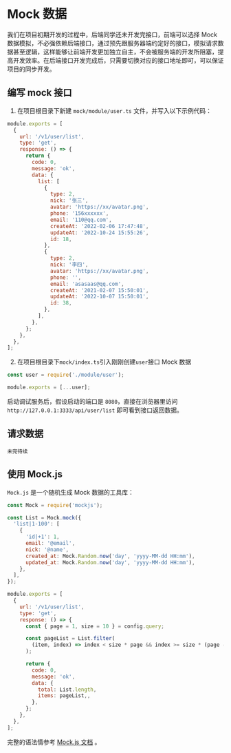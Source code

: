 # Mock 数据

我们在项目初期开发的过程中，后端同学还未开发完接口，前端可以选择 Mock 数据模拟，不必强依赖后端接口，通过预先跟服务器端约定好的接口，模拟请求数据甚至逻辑，这样能够让前端开发更加独立自主，不会被服务端的开发所阻塞，提高开发效率。在后端接口开发完成后，只需要切换对应的接口地址即可，可以保证项目的同步开发。

## 编写 mock 接口

1. 在项目根目录下新建 `mock/module/user.ts` 文件，并写入以下示例代码：

```js
module.exports = [
  {
    url: '/v1/user/list',
    type: 'get',
    response: () => {
      return {
        code: 0,
        message: 'ok',
        data: {
          list: [
            {
              type: 2,
              nick: '张三',
              avatar: 'https://xx/avatar.png',
              phone: '156xxxxxx',
              email: '110@qq.com',
              createAt: '2022-02-06 17:47:48',
              updateAt: '2022-10-24 15:55:26',
              id: 18,
            },
            {
              type: 2,
              nick: '李四',
              avatar: 'https://xx/avatar.png',
              phone: '',
              email: 'asasaas@qq.com',
              createAt: '2021-02-07 15:50:01',
              updateAt: '2022-10-07 15:50:01',
              id: 38,
            },
          ],
        },
      };
    },
  },
];
```

2. 在项目根目录下`mock/index.ts`引入刚刚创建`user`接口 Mock 数据

```js
const user = require('./module/user');

module.exports = [...user];
```

启动调试服务后，假设启动的端口是 `8080`，直接在浏览器里访问 `http://127.0.0.1:3333/api/user/list` 即可看到接口返回数据。

## 请求数据

```
未完待续
```

## 使用 Mock.js

`Mock.js` 是一个随机生成 Mock 数据的工具库：

```js
const Mock = require('mockjs');

const List = Mock.mock({
  'list|1-100': [
    {
      'id|+1': 1,
      email: '@email',
      nick: '@name',
      created_at: Mock.Random.now('day', 'yyyy-MM-dd HH:mm'),
      updated_at: Mock.Random.now('day', 'yyyy-MM-dd HH:mm'),
    },
  ],
});

module.exports = [
  {
    url: '/v1/user/list',
    type: 'get',
    response: () => {
      const { page = 1, size = 10 } = config.query;

      const pageList = List.filter(
        (item, index) => index < size * page && index >= size * (page - 1)
      );

      return {
        code: 0,
        message: 'ok',
        data: {
          total: List.length,
          items: pageList,,
        },
      };
    },
  },
];
```

完整的语法情参考 [Mock.js 文档](http://mockjs.com/examples.html) 。
